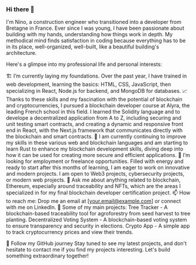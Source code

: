 ### Hi there 👋

I'm Nino, a construction engineer who transitioned into a developer from Bretagne in France. Ever since I was young, I have been passionate about building with my hands, understanding how things work in depth. My methodical mind finds satisfaction in coding because everything has to be in its place, well-organized, well-built, like a beautiful building's architecture.

Here's a glimpse into my professional life and personal interests:

🏗️ I’m currently laying my foundations. Over the past year, I have trained in web development, learning the basics: HTML, CSS, JavaScript, then specializing in React, Node.js for backend, and MongoDB for databases.
📈 Thanks to these skills and my fascination with the potential of blockchain and cryptocurrencies, I pursued a blockchain developer course at Alyra, the leading French school in this field. I learned the Solidity language and to develope a decentralized application from A to Z, including securing and unit testing smart contracts, and creating a dynamic and responsive front end in React, with the Next.js framework that communicates directly with the blockchain and smart contracts.
🌱 I am currently continuing to improve my skills in these various web and blockchain languages and am starting to learn Rust to enhance my blockchain development skills, diving deep into how it can be used for creating more secure and efficient applications.
👯 I’m looking for employment or freelance opportunities. Filled with energy and ready to start after this months of learning, I am eager to work on innovative and modern projects. I am open to Web3 projects, cybersecurity projects, or modern web projects.
💬 Ask me about anything related to blockchain, Ethereum, especially around traceability and NFTs, which are the areas I specialized in for my final blockchain developer certification project.
📫 How to reach me: Drop me an email at [your.email@example.com] or connect with me on LinkedIn.
🎯 Some of my main projects:
Tree Tracker - A blockchain-based traceability tool for agroforestry from seed harvest to tree planting.
Decentralized Voting System - A blockchain-based voting system to ensure transparency and security in elections.
Crypto App - A simple app to track cryptocurrency prices and view their trends.

🌟 Follow my GitHub journey
Stay tuned to see my latest projects, and don't hesitate to contact me if you find my projects interesting. Let's build something extraordinary together!
